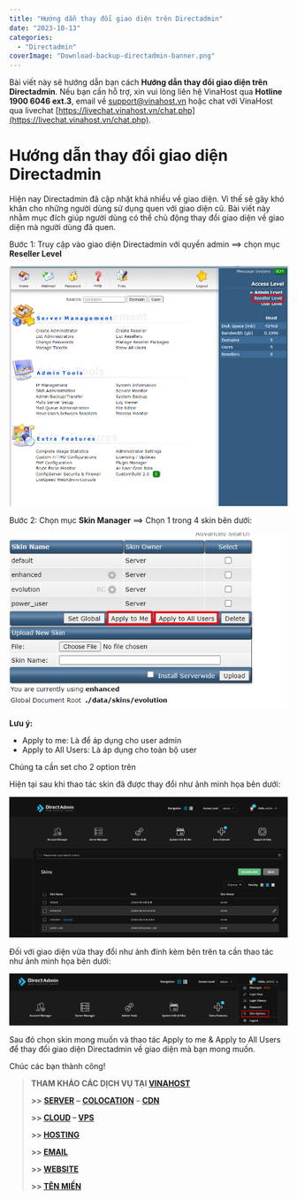 ```yaml
---
title: "Hướng dẫn thay đổi giao diện trên Directadmin"
date: "2023-10-13"
categories: 
  - "Directadmin"
coverImage: "Download-backup-directadmin-banner.png"
---
```

Bài viết này sẽ hướng dẫn bạn cách **Hướng dẫn thay đổi giao diện trên Directadmin**. Nếu bạn cần hỗ trợ, xin vui lòng liên hệ VinaHost qua **Hotline 1900 6046 ext.3**, email về [support@vinahost.vn](mailto:support@vinahost.vn) hoặc chat với VinaHost qua livechat [https://livechat.vinahost.vn/chat.php](https://livechat.vinahost.vn/chat.php).

# Hướng dẫn thay đổi giao diện Directadmin

Hiện nay Directadmin đã cập nhật khá nhiều về giao diện. Vì thế sẽ gây khó khăn cho những người dùng sử dụng quen với giao diện cũ. Bài viết này nhằm mục đích giúp người dùng có thể chủ động thay đổi giao diện về giao diện mà người dùng đã quen.

Bước 1: Truy cập vào giao diện Directadmin với quyền admin ==> chọn mục **Reseller Level**

![Alt text](images/Huong-dan-thay-doi-giao-dien-Directadmin-01.png)

Bước 2: Chọn mục **Skin Manager** ==> Chọn 1 trong 4 skin bên dưới:

![Alt text](images/Huong-dan-thay-doi-giao-dien-Directadmin-02.png)

**Lưu ý:**
 - Apply to me: Là để áp dụng cho user admin
 - Apply to All Users: Là áp dụng cho toàn bộ user

 Chúng ta cần set cho 2 option trên

 Hiện tại sau khi thao tác skin đã được thay đổi như ảnh minh họa bên dưới:


![Alt text](images/Huong-dan-thay-doi-giao-dien-Directadmin-03.png)

Đối với giao diện vừa thay đổi như ảnh đính kèm bên trên ta cần thao tác như ảnh minh họa bên dưới:

![Alt text](images/Huong-dan-thay-doi-giao-dien-Directadmin-04.png)

Sau đó chọn skin mong muốn và thao tác Apply to me & Apply to All Users để thay đổi giao diện Directadmin về giao diện mà bạn mong muốn.

Chúc các bạn thành công!

> **THAM KHẢO CÁC DỊCH VỤ TẠI [VINAHOST](https://vinahost.vn/)**
> 
> **\>>** [**SERVER**](https://vinahost.vn/thue-may-chu-rieng/) **–** [**COLOCATION**](https://vinahost.vn/colocation.html) – [**CDN**](https://vinahost.vn/dich-vu-cdn-chuyen-nghiep)
> 
> **\>> [CLOUD](https://vinahost.vn/cloud-server-gia-re/) – [VPS](https://vinahost.vn/vps-ssd-chuyen-nghiep/)**
> 
> **\>> [HOSTING](https://vinahost.vn/wordpress-hosting)**
> 
> **\>> [EMAIL](https://vinahost.vn/email-hosting)**
> 
> **\>> [WEBSITE](http://vinawebsite.vn/)**
> 
> **\>> [TÊN MIỀN](https://vinahost.vn/ten-mien-gia-re/)**

